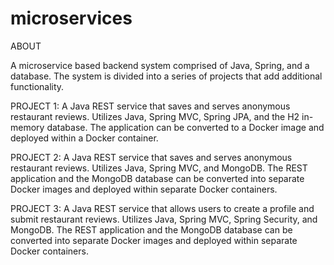 # microservices

ABOUT

A microservice based backend system comprised of Java, Spring, and a database. The system is divided into a series of projects
that add additional functionality.


PROJECT 1:
A Java REST service that saves and serves anonymous restaurant reviews. Utilizes Java, Spring MVC, Spring JPA, and the H2 in-memory database. The application
can be converted to a Docker image and deployed within a Docker container.

PROJECT 2:
A Java REST service that saves and serves anonymous restaurant reviews. Utilizes Java, Spring MVC, and MongoDB. The REST application and the MongoDB database
can be converted into separate Docker images and deployed within separate Docker containers.

PROJECT 3:
A Java REST service that allows users to create a profile and submit restaurant reviews. Utilizes Java, Spring MVC, Spring Security, and MongoDB. The REST application and the MongoDB database
can be converted into separate Docker images and deployed within separate Docker containers.
